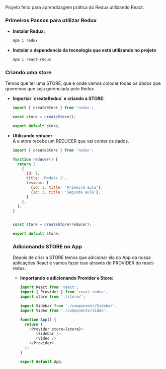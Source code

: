 Projeto feito para aprendizagem prática do Redux utilizando React.

### Primeiros Passos para utilizar Redux
<ul>
  <li>
    <strong>Instalar Redux:</strong>
    
```sh
npm i redux
```
     
  </li>
  <li>
    <strong>Instalar a dependencia da tecnologia que está utilizando no projeto</strong>
  
```sh
npm i react-redux
```
    
  </li>
</ul>

### Criando uma store
Temos que ter uma STORE, que é onde vamos colocar todas os dados que queremos que seja gerenciada pelo Redux.
<ul>
  <li>
    <strong>Importar `createRedux` e criando a STORE:</strong>
    
```javascript
import { createStore } from 'redux';

const store = createStore();

export default store;
```
     
  </li>
  <li>
    <strong>Utilizando reducer</strong>
  <br/>
  A a store recebe um REDUCER que vai conter os dados.
    
```javascript
import { createStore } from 'redux';

function reducer() {
  return [
    {
      id: 1,
      title: 'Modulo 1',
      lessons: [
        {id: 1, title: 'Primeira aula'},
        {id: 2, title: 'Segunda aula'},
      ]
    },
  ];
}


const store = createStore(reducer);

export default store;

```

### Adicionando STORE no App
Depois de criar a STORE temos que adicionar ela no App da nossa aplicações React e vamos fazer isso através do PROVIDER do react-redux.
<ul>
  <li>
    <strong>Importando e adicionando Provider e Store:</strong>
    
```javascript
import React from 'react';
import { Provider } from 'react-redux';
import store from './store/';

import Sidebar from './components/Sidebar';
import Video from './components/Video';

function App() {
  return (
    <Provider store={store}>
       <Sidebar />
       <Video />
    </Provider>
  );
}

export default App;
```
     
  </li>
</ul>
